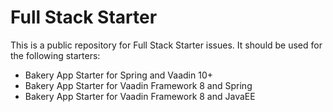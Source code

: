 # Full Stack Starter

This is a public repository for Full Stack Starter issues. It should be used for the following starters:


- Bakery App Starter for Spring and Vaadin 10+
- Bakery App Starter for Vaadin Framework 8 and Spring
- Bakery App Starter for Vaadin Framework 8 and JavaEE

